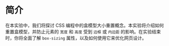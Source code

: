 # 简介

在本实验中，我们将探讨 CSS 编程中的盒模型大小重置概念。本实验将介绍如何重置盒模型，并防止元素的 `宽度` 和 `高度` 受到 `边框` 或 `内边距` 的影响。在实验结束时，你将全面了解 `box-sizing` 属性，以及如何使用它来优化网页设计。
